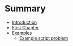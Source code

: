 # Summary

* [Introduction](README.md)
* [First Chapter](chapter1.md)
* [Examples](example/Readme.md)
  * [Example script problem](examples/script_problem.md)
